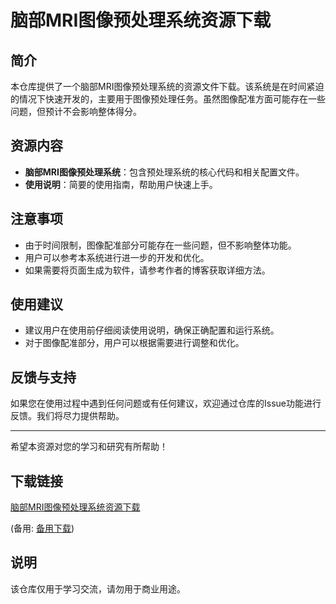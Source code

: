 # 脑部MRI图像预处理系统资源下载

## 简介
本仓库提供了一个脑部MRI图像预处理系统的资源文件下载。该系统是在时间紧迫的情况下快速开发的，主要用于图像预处理任务。虽然图像配准方面可能存在一些问题，但预计不会影响整体得分。

## 资源内容
- **脑部MRI图像预处理系统**：包含预处理系统的核心代码和相关配置文件。
- **使用说明**：简要的使用指南，帮助用户快速上手。

## 注意事项
- 由于时间限制，图像配准部分可能存在一些问题，但不影响整体功能。
- 用户可以参考本系统进行进一步的开发和优化。
- 如果需要将页面生成为软件，请参考作者的博客获取详细方法。

## 使用建议
- 建议用户在使用前仔细阅读使用说明，确保正确配置和运行系统。
- 对于图像配准部分，用户可以根据需要进行调整和优化。

## 反馈与支持
如果您在使用过程中遇到任何问题或有任何建议，欢迎通过仓库的Issue功能进行反馈。我们将尽力提供帮助。

---

希望本资源对您的学习和研究有所帮助！

## 下载链接
[脑部MRI图像预处理系统资源下载](https://pan.quark.cn/s/ff9a9042f527) 

(备用: [备用下载](https://pan.baidu.com/s/1YeN05IYkT8xEuuMuDn4aAw?pwd=1234))

## 说明

该仓库仅用于学习交流，请勿用于商业用途。

